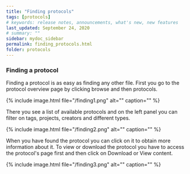```yaml
---
title: "Finding protocols"
tags: [protocols]
# keywords: release notes, announcements, what's new, new features
last_updated: September 24, 2020
# summary: ""
sidebar: mydoc_sidebar
permalink: finding_protocols.html
folder: protocols
---
```

### Finding a protocol

Finding a protocol is as easy as finding any other file. First you go to the protocol overview page by clicking browse and then protocols.

{% include image.html file="/finding1.png" alt="" caption="" %}


There you see a list of available protocols and on the left panel you can filter on tags, projects, creators and different types. 

{% include image.html file="/finding2.png" alt="" caption="" %}

When you have found the protocol you can click on it to obtain more information about it. To view or download the protocol you have to access the protocol's page first and then click on Download or View content.

{% include image.html file="/finding3.png" alt="" caption="" %}